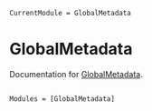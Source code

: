 ```@meta
CurrentModule = GlobalMetadata
```

# GlobalMetadata

Documentation for [GlobalMetadata](https://github.com/Tokazama/GlobalMetadata.jl).

```@index
```

```@autodocs
Modules = [GlobalMetadata]
```
